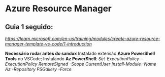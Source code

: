 # Azure Resource Manager

## Guia 1 seguido:
_https://learn.microsoft.com/en-us/training/modules/create-azure-resource-manager-template-vs-code/1-introduction_

__Necessário rodar antes do sandox__
Instalado extensão __Azure PowerShell Tools__ no VSCode;
Instalando __Az PowerShell__:
_Set-ExecutionPolicy -ExecutionPolicy RemoteSigned -Scope CurrentUser_
_Install-Module -Name Az -Repository PSGallery -Force_
